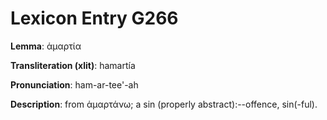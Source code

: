# Lexicon Entry G266

**Lemma**: ἁμαρτία

**Transliteration (xlit)**: hamartía

**Pronunciation**: ham-ar-tee'-ah

**Description**:
from ἁμαρτάνω; a sin (properly abstract):--offence, sin(-ful).
